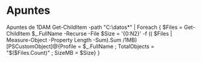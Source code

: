 # Apuntes
Apuntes de 1DAM
 Get-ChildItem -path "C:\datos\*" | Foreach {
$Files = Get-ChildItem $_.FullName -Recurse -File
$Size = '{0:N2}' -f (( $Files | Measure-Object -Property Length -Sum).Sum /1MB)
[PSCustomObject]@{Profile = $_.FullName ; TotalObjects = "$($Files.Count)" ; SizeMB = $Size}
}
